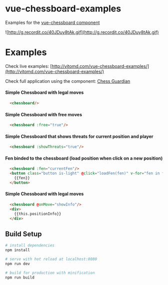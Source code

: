 # vue-chessboard-examples

 Examples for the [vue-chessboard component](https://github.com/vitogit/vue-chessboard) 

![http://g.recordit.co/40JDuy8tAk.gif](http://g.recordit.co/40JDuy8tAk.gif)


# Examples 

  Check live examples: [http://vitomd.com/vue-chessboard-examples/](http://vitomd.com/vue-chessboard-examples/)
  
  Check full application using the component: [Chess Guardian](http://vitomd.com/vue-chess-guardian/)

  #### Simple Chessboard with legal moves
  ```html
    <chessboard/>
  ```
  #### Simple Chessboard with free moves
  ```html
    <chessboard :free="true"/>
  ```
  
  #### Simple Chessboard that shows threats for current position and player
  ```html
    <chessboard :showThreats="true"/>
  ```
  
  #### Fen binded to the chessboard (load position when click on a new position)
  ```html
    <chessboard :fen="currentFen"/>
    <button class="button is-light" @click="loadFen(fen)" v-for="fen in fens">
      {{fen}}
    </button>
  ```
  
  #### Simple Chessboard with legal moves
  ```html
    <chessboard @onMove="showInfo"/>
    <div>
      {{this.positionInfo}}
    </div>
  ```

## Build Setup

``` bash
# install dependencies
npm install

# serve with hot reload at localhost:8080
npm run dev

# build for production with minification
npm run build
```
